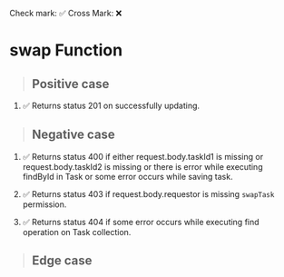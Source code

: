 Check mark: ✅
Cross Mark: ❌

# swap Function

> ## Positive case
1. ✅ Returns status 201 on successfully updating.

> ## Negative case
1. ✅ Returns status 400 if either request.body.taskId1 is missing or request.body.taskId2 is missing or there is error while executing findById in Task or some error occurs while saving task.

2. ✅ Returns status 403 if request.body.requestor is missing `swapTask` permission.

3. ✅ Returns status 404 if some error occurs while executing find operation on Task collection.

> ## Edge case
